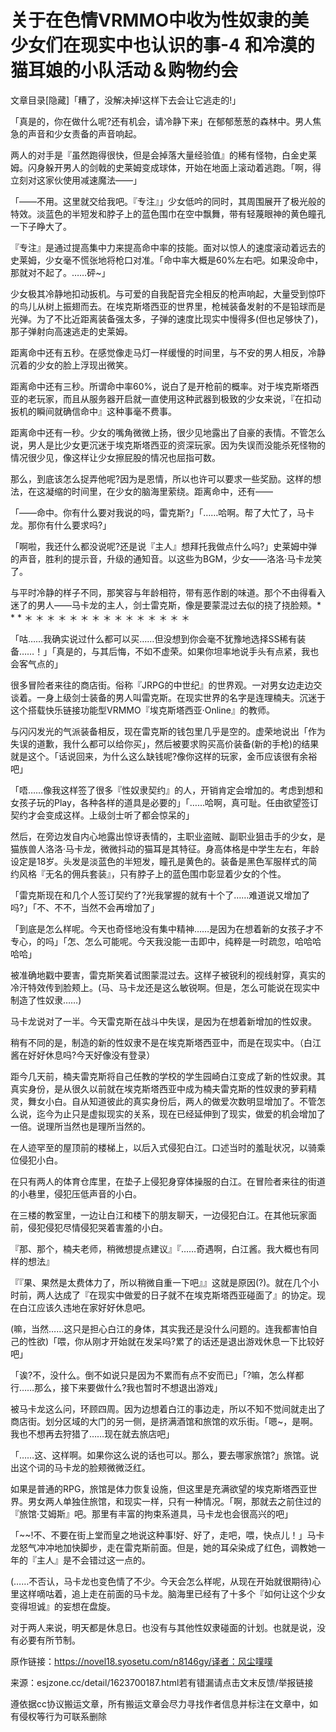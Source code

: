 # 关于在色情VRMMO中收为性奴隶的美少女们在现实中也认识的事-4 和冷漠的猫耳娘的小队活动＆购物约会

文章目录[隐藏]「糟了，没解决掉!这样下去会让它逃走的!」

「真是的，你在做什么呢?还有机会，请冷静下来」在郁郁葱葱的森林中。男人焦急的声音和少女责备的声音响起。

两人的对手是『虽然跑得很快，但是会掉落大量经验值』的稀有怪物，白金史莱姆。闪身躲开男人的剑戟的史莱姆变成球体，开始在地面上滚动着逃跑。「啊，得立刻对这家伙使用减速魔法——」

「——不用。这里就交给我吧。『专注』」少女低吟的同时，其周围展开了极光般的特效。淡蓝色的半短发和脖子上的蓝色围巾在空中飘舞，带有轻蔑眼神的黄色瞳孔一下子睁大了。

『专注』是通过提高集中力来提高命中率的技能。面对以惊人的速度滚动着远去的史莱姆，少女毫不慌张地将枪口对准。「命中率大概是60%左右吧。如果没命中，那就对不起了。……砰~」

少女极其冷静地扣动扳机。与可爱的自我配音完全相反的枪声响起，大量受到惊吓的鸟儿从树上振翅而去。在埃克斯塔西亚的世界里，枪械装备发射的不是铅球而是光弹。为了不比近距离装备强太多，子弹的速度比现实中慢得多(但也足够快了)，那子弹射向高速逃走的史莱姆。

距离命中还有五秒。在感觉像走马灯一样缓慢的时间里，与不安的男人相反，冷静沉着的少女的脸上浮现出微笑。

距离命中还有三秒。所谓命中率60%，说白了是开枪前的概率。对于埃克斯塔西亚的老玩家，而且从服务器开启就一直使用这种武器到极致的少女来说，『在扣动扳机的瞬间就确信命中』这种事毫不费事。

距离命中还有一秒。少女的嘴角微微上扬，很少见地露出了自豪的表情。不管怎么说，男人是比少女更沉迷于埃克斯塔西亚的资深玩家。因为失误而没能杀死怪物的情况很少见，像这样让少女擦屁股的情况也屈指可数。

那么，到底该怎么捉弄他呢?因为是恩情，所以也许可以要求一些奖励。这样的想法，在这凝缩的时间里，在少女的脑海里萦绕。距离命中，还有——

「——命中。你有什么要对我说的吗，雷克斯?」「……哈啊。帮了大忙了，马卡龙。那你有什么要求吗?」

「啊啦，我还什么都没说呢?还是说『主人』想拜托我做点什么吗?」史莱姆中弹的声音，胜利的提示音，升级的通知音。以这些为BGM，少女——洛洛·马卡龙笑了。

与平时冷静的样子不同，那笑容与年龄相符，带有恶作剧的味道。那个不由得看入迷了的男人——马卡龙的主人，剑士雷克斯，像是要蒙混过去似的挠了挠脸颊。* * * ＊ ＊ ＊ ＊ ＊ ＊ ＊ ＊ ＊ ＊ ＊ ＊ ＊ ＊ ＊

「咕……我确实说过什么都可以买……但没想到你会毫不犹豫地选择SS稀有装备……！」「真是的，与其后悔，不如不虚荣。如果你坦率地说手头有点紧，我也会客气点的」

很多冒险者来往的商店街。俗称『JRPG的中世纪』的世界观。一对男女边走边交谈着。一身上级剑士装备的男人叫雷克斯。在现实世界的名字是连理楠夫。沉迷于这个搭载快乐链接功能型VRMMO『埃克斯塔西亚·Online』的教师。

与闪闪发光的气派装备相反，现在雷克斯的钱包里几乎是空的。虚荣地说出「作为失误的道歉，我什么都可以给你买」，然后被要求购买高价装备(新的手枪)的结果就是这个。「话说回来，为什么这么缺钱呢?像你这样的玩家，金币应该很有余裕吧」

「唔……像我这样签了很多『性奴隶契约』的人，开销肯定会增加的。考虑到想和女孩子玩的Play，各种各样的道具是必要的」「……哈啊，真可耻。任由欲望签订契约才会变成这样。上级剑士听了都会惊呆的」

然后，在旁边发自内心地露出惊讶表情的，主职业盗贼、副职业狙击手的少女，是猫族兽人洛洛·马卡龙，微微抖动的猫耳是其特征。身高体格是中学生左右，年龄设定是18岁。头发是淡蓝色的半短发，瞳孔是黄色的。装备是黑色军服样式的简约风格『无名的佣兵套装』，只有脖子上的蓝色围巾彰显着少女的个性。

「雷克斯现在和几个人签订契约了?光我掌握的就有十个了……难道说又增加了吗?」「不、不不，当然不会再增加了」

「到底是怎么样呢。今天也奇怪地没有集中精神……是因为在想着新的女孩子才不专心，的吗」「怎、怎么可能呢。今天我没能一击即中，纯粹是一时疏忽，哈哈哈哈哈」

被准确地戳中要害，雷克斯笑着试图蒙混过去。这样子被锐利的视线射穿，真实的冷汗特效传到脸颊上。(马、马卡龙还是这么敏锐啊。但是，怎么可能说在现实中制造了性奴隶……)

马卡龙说对了一半。今天雷克斯在战斗中失误，是因为在想着新增加的性奴隶。

稍有不同的是，制造的新的性奴隶不是在埃克斯塔西亚中，而是在现实中。（白江酱在好好休息吗?今天好像没有登录）

距今几天前，楠夫雷克斯将自己任教的学校的学生园崎白江变成了新的性奴隶。其真实身份，是从很久以前就在埃克斯塔西亚中成为楠夫雷克斯的性奴隶的萝莉精灵，舞女小白。自从知道彼此的真实身份后，两人的做爱次数明显增加了。不管怎么说，迄今为止只是虚拟现实的关系，现在已经延伸到了现实，做爱的机会增加了一倍。说理所当然也是理所当然的。

在人迹罕至的屋顶前的楼梯上，以后入式侵犯白江。口述当时的羞耻状况，以骑乘位侵犯小白。

在只有两人的体育仓库里，在垫子上侵犯身穿体操服的白江。在冒险者来往的街道的小巷里，侵犯压低声音的小白。

在三楼的教室里，一边让白江和楼下的朋友聊天，一边侵犯白江。在其他玩家面前，侵犯侵犯尽情侵犯哭着害羞的小白。

『那、那个，楠夫老师，稍微想提点建议』『……奇遇啊，白江酱。我大概也有同样的想法』

『『果、果然是太费体力了，所以稍微自重一下吧』』这就是原因(?)。就在几个小时前，两人达成了『在现实中做爱的日子就不在埃克斯塔西亚碰面了』的协定。现在白江应该久违地在家好好休息吧。

(嘛，当然……这只是担心白江的身体，其实我还是没什么问题的。连我都害怕自己的性欲)「喂，你从刚才开始就在发呆吗?累了的话还是退出游戏休息一下比较好吧」

「诶?不，没什么。倒不如说只是因为不累而有点不安而已」「?嘛，怎么样都行……那么，接下来要做什么?我也暂时不想退出游戏」

被马卡龙这么问，环顾四周。因为边想着白江的事边走，所以不知不觉间就走出了商店街。划分区域的大门的另一侧，是挤满酒馆和旅馆的欢乐街。「嗯~，是啊。我也不想再去狩猎了……现在就去旅店吧」

「……这、这样啊。如果你这么说的话也可以。那么，要去哪家旅馆?」旅馆。说出这个词的马卡龙的脸颊微微泛红。

如果是普通的RPG，旅馆是体力恢复设施，但这里是充满欲望的埃克斯塔西亚世界。男女两人单独住旅馆，和现实一样，只有一种情况。「啊，那就去之前住过的『旅馆·艾姆斯』吧。那里有丰富的拘束系道具，马卡龙也会很高兴的吧」

「~~!不、不要在街上堂而皇之地说这种事!好、好了，走吧，喂，快点儿！」马卡龙怒气冲冲地加快脚步，走在雷克斯前面。但是，她的耳朵染成了红色，调教她一年的『主人』是不会错过这一点的。

(……不否认，马卡龙也变色情了不少。今天会怎么样呢，从现在开始就很期待)心里这样嘀咕着，追上走在前面的马卡龙。脑海里已经有了十多个『如何让这个少女变得坦诚』的妄想在盘旋。

对于两人来说，明天都是休息日。也没有与其他性奴隶碰面的计划。也就是说，没有必要有所节制。

原作链接：https://novel18.syosetu.com/n8146gy/译者：风尘噗噗

来源：esjzone.cc/detail/1623700187.html若有错漏请点击文末反馈/举报链接

遵依据cc协议搬运文章，所有搬运文章会尽力寻找作者信息并标注在文章中，如有侵权等行为可联系删除